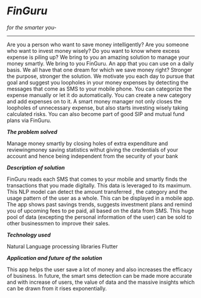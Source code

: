 # *FinGuru* 
*for the smarter you-*
***

Are you a person who want to save money intelligently? Are you someone who want to invest money wisely? Do you want to know where excess expense is piling up? We bring to you an amazing solution to manage your money smartly. We bring to you FinGuru. An app that you can use on a daily basis. We all have that one dream for which we save money right?  Stronger the purpose, stronger the solution. We motivate you each day to pursue that goal and suggest you loopholes in your money expenses by detecting the messages that come as SMS to your mobile phone. You can categorize the expense manually or let it do automatically. You can create a new category and add expenses on to it. A smart money manager not only closes the loopholes of unnecessary expense, but also starts investing wisely taking calculated risks. You can also become part of good SIP and mutual fund plans via FinGuru.

***The problem solved***

Manage money smartly by closing holes of extra expenditure and reviewingmoney saving statistics withut giving the credentials of your account and hence being independent from the security of your bank

***Description of solution***

FinGuru reads each SMS that comes to your mobile and smartly finds the transactions that you made digitally. This data is leveraged to its maximum. This NLP model can detect the amount transferred , the category and the usage pattern of the user as a whole. This can be displayed in a mobile app. The app shows past savings trends, suggests investment plans and remind you of upcoming fees to pe paid, all based on the data from SMS. This huge pool of data (excepting the personal information of the user) can be sold to other businessmen to improve their sales.

***Technology used***

Natural Language processing libraries
Flutter

***Application and future of the solution***

This app helps the user save a lot of money and also increases the efficacy of business. In future, the smart sms detection can be made more accurate and with increase of users, the value of data and the massive insights which can be drawn from it rises exponentially.


